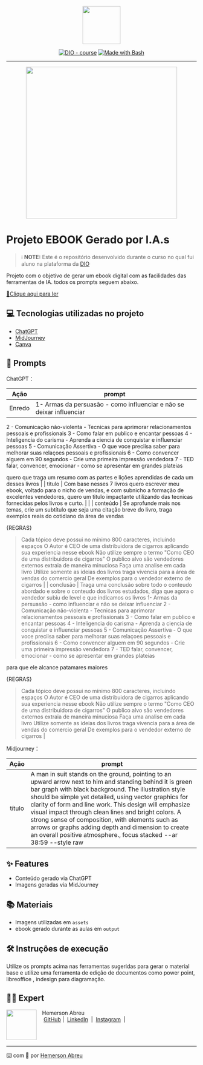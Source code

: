 <p align="center">
    <img width="100" src=".github/assets/banner.png">
</p>


<p align="center">
<a href="https://dio.me/"><img src="https://img.shields.io/badge/DIO-Course-28DA77?logo=youtube" alt="DIO - course"></a>
<a href="https://www.gnu.org/software/bash/" title="Go to Bash homepage"><img src="https://img.shields.io/badge/Prompt-Project-blue?logo=gnu-bash&amp;logoColor=white" alt="Made with Bash"></a></p>

-------


<p align="center">
<img 
    src="./assets/cover.png"
    width="400"  
/>
</p>

# Projeto EBOOK Gerado por I.A.s


 > ℹ️ **NOTE:** Este é o repositório desenvolvido durante o curso no qual fui aluno na plataforma da [DIO](https://web.dio.me/users/hemersonfire?tab=achievements)

Projeto com o objetivo de gerar um ebook digital com as facilidades das ferramentas de IA. todos os prompts
seguem abaixo.

<a href="https://github.com/felipeAguiarCode/prompts-recipe-to-create-a-ebook/blob/main/output/ebook%20-%20css%20jedi%20output.pdf" title="View PDF now"> 📕Clique aqui para ler</a>

## 💻 Tecnologias utilizadas no projeto

- [ChatGPT](https://chat.openai.com/) 
- [MidJourney](https://www.midjourney.com/app/)
- [Canva](https://www.canva.com/)

## 🧠 Prompts


ChatGPT：

|   Ação   | prompt                                                                                                                                                                                                                                                                         |
| :------: | ------------------------------------------------------------------------------------------------------------------------------------------------------------------------------------------------------------------------------------------------------------------------------ |
|  Enredo  | 1- Armas da persuasão - como influenciar e não se deixar influenciar
2 - Comunicação não-violenta - Tecnicas para aprimorar relacionamentos pessoais e profissionais
3 - Como falar em publico e encantar pessoas
4 - Inteligencia do carisma - Aprenda a ciencia de conquistar e influenciar pessoas
5 - Comunicação Assertiva - O que voce preciisa saber para melhorar suas relaçoes pessoais e profissionais
6 - Como convencer alguem em 90 segundos - Crie uma primeira impressão vendedora
7 - TED falar, convencer, emocionar - como se apresentar em grandes plateias

quero que traga um resumo com as partes e lições aprendidas de cada um desses livros  |
|  título  | Com base nesses 7 livros quero escrever meu ebook, voltado para o nicho de vendas, e com subnicho a formação de excelentes vendedores, quero um titulo impactante utilizando das tecnicas fornecidas pelos livros e curto.     |                                                  |
| conteúdo | Se aprofunde mais nos temas, crie um subtítulo que seja uma citação breve do livro, traga exemplos reais do cotidiano da área de vendas

{REGRAS}
> Cada tópico deve possui no mínimo 800 caracteres, incluindo espaços
> O Autor é CEO de uma distribuidora de cigarros aplicando sua experiencia nesse ebook
> Não utilize sempre o termo "Como CEO de uma distribuidora de cigarros"
> O publico alvo são vendedores externos
> extraia de maneira minuciosa
> Faça uma analise em cada livro
> Utilize somente as ideias dos livros 
> traga vivencia para a área de vendas do comercio geral
> De exemplos para o vendedor externo de cigarros |
| conclusão | Traga uma conclusão sobre todo o conteudo abordado e sobre o conteudo dos livros estudados, diga que agora o vendedor subiu de level e que indicamos os livros 
1- Armas da persuasão - como influenciar e não se deixar influenciar
2 - Comunicação não-violenta - Tecnicas para aprimorar relacionamentos pessoais e profissionais
3 - Como falar em publico e encantar pessoas
4 - Inteligencia do carisma - Aprenda a ciencia de conquistar e influenciar pessoas
5 - Comunicação Assertiva - O que voce preciisa saber para melhorar suas relaçoes pessoais e profissionais
6 - Como convencer alguem em 90 segundos - Crie uma primeira impressão vendedora
7 - TED falar, convencer, emocionar - como se apresentar em grandes plateias

para que ele alcance patamares maiores

{REGRAS}
> Cada tópico deve possui no mínimo 800 caracteres, incluindo espaços
> O Autor é CEO de uma distribuidora de cigarros aplicando sua experiencia nesse ebook
> Não utilize sempre o termo "Como CEO de uma distribuidora de cigarros"
> O publico alvo são vendedores externos
> extraia de maneira minuciosa
> Faça uma analise em cada livro
> Utilize somente as ideias dos livros 
> traga vivencia para a área de vendas do comercio geral
> De exemplos para o vendedor externo de cigarros  |



Midjourney：

|  Ação  | prompt                                                                                 |
| :----: | -------------------------------------------------------------------------------------- |
| título | A man in suit stands on the ground, pointing to an upward arrow next to him and standing behind it is green bar graph with black background. The illustration style should be simple yet detailed, using vector graphics for clarity of form and line work. This design will emphasize visual impact through clean lines and bright colors. A strong sense of composition, with elements such as arrows or graphs adding depth and dimension to create an overall positive atmosphere., focus stacked --ar 38:59 --style raw  |

## ✨ Features

- Conteúdo gerado via ChatGPT
- Imagens geradas via MidJourney

## 📚 Materiais

- Imagens utilizadas em `assets`
- ebook gerado durante as aulas em `output`

## 🛠️ Instruções de execução

Utilize os prompts acima nas ferramentas sugeridas para gerar o material base e utilize uma ferramenta de edição de documentos como power point, libreoffice , indesign para diagramação.

## 👨‍💻 Expert

<p>
    <img 
      align=left 
      margin=10 
      width=80 
      src="https://avatars.githubusercontent.com/u/37452836?v=4"
    />
    <p>&nbsp&nbsp&nbspHemerson Abreu<br>
    &nbsp&nbsp&nbsp
    <a href="https://github.com/azimutalx">
    GitHub</a>&nbsp;|&nbsp;
    <a href="www.linkedin.com/in/
hemersonabreu">LinkedIn</a>
&nbsp;|&nbsp;
    <a href="https://www.instagram.com/hemersonabreu/">
    Instagram</a>
&nbsp;|&nbsp;</p>
</p>
<br/><br/>
<p>

---

⌨️ com 💜 por [Hemerson Abreu](https://github.com/azimutalx)